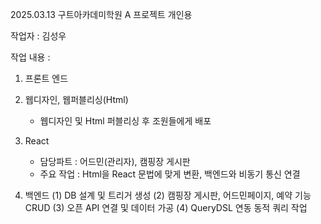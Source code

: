 2025.03.13
구트아카데미학원 A 프로젝트 개인용

작업자 : 김성우

작업 내용 : 

1. 프론트 엔드
  1. 웹디자인, 웹퍼블리싱(Html)
      - 웹디자인 및 Html 퍼블리싱 후 조원들에게 배포
  2. React
      - 담당파트 : 어드민(관리자), 캠핑장 게시판
      - 주요 작업 : Html을 React 문법에 맞게 변환, 백엔드와 비동기 통신 연결
        

2. 백엔드
  (1) DB 설계 및 트리거 생성
  (2) 캠핑장 게시판, 어드민페이지, 예약 기능 CRUD
  (3) 오픈 API 연결 및 데이터 가공
  (4) QueryDSL 연동 동적 쿼리 작업
